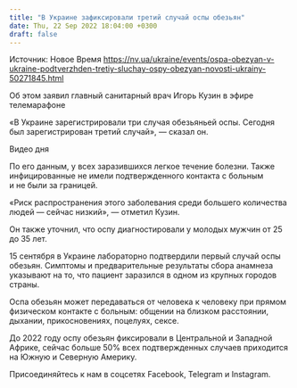 ```yaml
---
title: "В Украине зафиксировали третий случай оспы обезьян"
date: Thu, 22 Sep 2022 18:04:00 +0300
draft: false
---
```

Источник: Новое Время https://nv.ua/ukraine/events/ospa-obezyan-v-ukraine-podtverzhden-tretiy-sluchay-ospy-obezyan-novosti-ukrainy-50271845.html


Об этом заявил главный санитарный врач Игорь Кузин в эфире телемарафоне

«В Украине зарегистрировали три случая обезьяньей оспы. Сегодня был зарегистрирован третий случай», — сказал он.

 Видео дня   

По его данным, у всех заразившихся легкое течение болезни. Также инфицированные не имели подтвержденного контакта с больным и не были за границей. 

«Риск распространения этого заболевания среди большего количества людей — сейчас низкий», — отметил Кузин.

Он также уточнил, что оспу диагностировали у молодых мужчин от 25 до 35 лет.

15 сентября в Украине лабораторно подтвердили первый случай оспы обезьян. Симптомы и предварительные результаты сбора анамнеза указывают на то, что пациент заразился в одном из крупных городов страны.

Оспа обезьян может передаваться от человека к человеку при прямом физическом контакте с больным: общении на близком расстоянии, дыхании, прикосновениях, поцелуях, сексе.

До 2022 году оспу обезьян фиксировали в Центральной и Западной Африке, сейчас больше 50% всех подтвержденных случаев приходится на Южную и Северную Америку.

Присоединяйтесь к нам в соцсетях Facebook, Telegram и Instagram.
